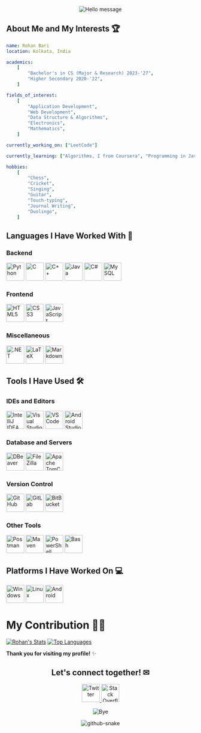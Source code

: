 <p align="center">
  <img src="https://capsule-render.vercel.app/api?type=waving&height=100&color=gradient&text=Hello!&fontColor=E1C16E&animation=fadeIn" alt="Hello message"/>
</p>

## About Me and My Interests 🏆

```yaml
name: Rohan Bari
location: Kolkata, India

academics:
    [
        "Bachelor's in CS (Major & Research) 2023-'27",
        "Higher Secondary 2020-'22",
    ]

fields_of_interest:
    [
        "Application Development",
        "Web Development",
        "Data Structure & Algorithms",
        "Electronics",
        "Mathematics",
    ]

currently_working_on: ["LeetCode"]

currently_learning: ["Algorithms, I from Coursera", "Programming in Java"]

hobbies:
    [
        "Chess",
        "Cricket",
        "Singing",
        "Guitar",
        "Touch-typing",
        "Journal Writing",
        "Duolingo",
    ]
```

## Languages I Have Worked With 📝

### Backend

<p>
  <img src="https://cdn.jsdelivr.net/gh/devicons/devicon@latest/icons/python/python-original.svg" alt="Python" height="48px" width="48px" />
  <img src="https://cdn.jsdelivr.net/gh/devicons/devicon@latest/icons/c/c-original.svg" alt="C"  height="48px" width="48px" />
  <img src="https://cdn.jsdelivr.net/gh/devicons/devicon@latest/icons/cplusplus/cplusplus-original.svg" alt="C++" height="48px" width="48px" />
  <img src="https://cdn.jsdelivr.net/gh/devicons/devicon@latest/icons/java/java-original.svg" alt="Java" height="48px" width="48px" />
  <img src="https://cdn.jsdelivr.net/gh/devicons/devicon@latest/icons/csharp/csharp-original.svg" alt="C#" height="48px" width="48px" />
  <img src="https://cdn.jsdelivr.net/gh/devicons/devicon@latest/icons/mysql/mysql-original.svg"  alt="MySQL" height="48px" width="48px" />
</p>

### Frontend

<p>
  <img src="https://cdn.jsdelivr.net/gh/devicons/devicon@latest/icons/html5/html5-original.svg"  alt="HTML5" height="48px" width="48px" />
  <img src="https://cdn.jsdelivr.net/gh/devicons/devicon@latest/icons/css3/css3-original-wordmark.svg"  alt="CSS3" height="48px" width="48px" />
  <img src="https://cdn.jsdelivr.net/gh/devicons/devicon@latest/icons/javascript/javascript-original.svg"  alt="JavaScript" height="48px" width="48px" />
</p>

### Miscellaneous

<p>
  <img src="https://cdn.jsdelivr.net/gh/devicons/devicon@latest/icons/dot-net/dot-net-original-wordmark.svg" alt=".NET" height="48px" width="48px" />  
  <img src="https://cdn.jsdelivr.net/gh/devicons/devicon@latest/icons/latex/latex-original.svg"  alt="LaTeX" height="48px" width="48px" />
  <img src="https://cdn.jsdelivr.net/gh/devicons/devicon@latest/icons/markdown/markdown-original.svg"  alt="Markdown" height="48px" width="48px" />
</p>

## Tools I Have Used 🛠

### IDEs and Editors

<p>
  <img src="https://cdn.jsdelivr.net/gh/devicons/devicon@latest/icons/intellij/intellij-original.svg"  alt="IntelliJ IDEA" height="48px" width="48px" />
  <img src="https://cdn.jsdelivr.net/gh/devicons/devicon@latest/icons/visualstudio/visualstudio-original.svg"  alt="Visual Studio" height="48px" width="48px" />
  <img src="https://cdn.jsdelivr.net/gh/devicons/devicon@latest/icons/vscode/vscode-original.svg"  alt="VS Code" height="48px" width="48px" />
  <img src="https://cdn.jsdelivr.net/gh/devicons/devicon@latest/icons/androidstudio/androidstudio-original.svg"  alt="Android Studio" height="48px" width="48px" />
</p>

### Database and Servers

<p>
  <img src="https://cdn.jsdelivr.net/gh/devicons/devicon@latest/icons/dbeaver/dbeaver-original.svg"  alt="DBeaver" height="48px" width="48px" />
  <img src="https://cdn.jsdelivr.net/gh/devicons/devicon@latest/icons/filezilla/filezilla-original.svg"  alt="FileZilla" height="48px" width="48px" />
  <img src="https://cdn.jsdelivr.net/gh/devicons/devicon@latest/icons/tomcat/tomcat-original.svg"  alt="Apache TomCat" height="48px" width="48px" />
</p>

### Version Control

<p>
  <img src="https://cdn.jsdelivr.net/gh/devicons/devicon@latest/icons/github/github-original.svg"  alt="GitHub" height="48px" width="48px" />
  <img src="https://cdn.jsdelivr.net/gh/devicons/devicon@latest/icons/gitlab/gitlab-original.svg"  alt="GitLab" height="48px" width="48px" />
  <img src="https://cdn.jsdelivr.net/gh/devicons/devicon@latest/icons/bitbucket/bitbucket-original.svg" alt="BitBucket" height="48px" width="48px" />
</p>

### Other Tools

<p>
  <img src="https://cdn.jsdelivr.net/gh/devicons/devicon@latest/icons/postman/postman-original.svg"  height="48px" width="48px"  alt="Postman"/>
  <img src="https://cdn.jsdelivr.net/gh/devicons/devicon@latest/icons/maven/maven-original-wordmark.svg"  alt="Maven" height="48px" width="48px" />
  <img src="https://cdn.jsdelivr.net/gh/devicons/devicon@latest/icons/powershell/powershell-original.svg"  height="48px" width="48px"  alt="PowerShell"/>
  <img src="https://cdn.jsdelivr.net/gh/devicons/devicon@latest/icons/bash/bash-original.svg"  height="48px" width="48px"  alt="Bash"/>
</p>

## Platforms I Have Worked On 💻

<p>
  <img src="https://cdn.jsdelivr.net/gh/devicons/devicon@latest/icons/windows8/windows8-original.svg"  alt="Windows" height="48px" width="48px" />
  <img src="https://cdn.jsdelivr.net/gh/devicons/devicon@latest/icons/linux/linux-original.svg"  alt="Linux" height="48px" width="48px" />
  <img src="https://cdn.jsdelivr.net/gh/devicons/devicon@latest/icons/android/android-plain-wordmark.svg"  alt="Android" height="48px" width="48px" />
</p>

# My Contribution 👨‍💻

[![Rohan's Stats](https://github-readme-stats.vercel.app/api?username=rohanbari&show_icons=true&rank_icon=github)](https://github.com/anuraghazra/github-readme-stats)
[![Top Languages](https://github-readme-stats.vercel.app/api/top-langs/?username=rohanbari&layout=compact)](https://github.com/anuraghazra/github-readme-stats)

**Thank you for visiting my profile!** ✨

<h2 align="center">Let's connect together! ✉</h2>

<p align="center">
  <a href="https://twitter.com/TheRohanBari">
    <img src="https://cdn.jsdelivr.net/gh/devicons/devicon@latest/icons/twitter/twitter-original.svg"  alt="Twitter" height="48px" width="48px" />
  </a>
  <a href="https://stackoverflow.com/users/11471113/rohan-bari">
    <img src="https://cdn.jsdelivr.net/gh/devicons/devicon@latest/icons/stackoverflow/stackoverflow-original.svg"  alt="Stack Overflow" height="48px" width="48px" />
  </a>
</p>

<p align="center">
  <img src="https://capsule-render.vercel.app/api?type=waving&height=100&color=gradient&textBg=false&section=footer" alt="Bye"/>
</p>

<div style="text-align: center;">
  <picture>
    <source media="(prefers-color-scheme: dark)" srcset="https://github.com/rohanbari/rohanbari/blob/output/github-contribution-grid-snake-dark.svg" />
    <source media="(prefers-color-scheme: light)" srcset="https://github.com/rohanbari/rohanbari/blob/output/github-contribution-grid-snake.svg" />
    <img alt="github-snake" src="github-snake.svg"  />
  </picture>
</div>
